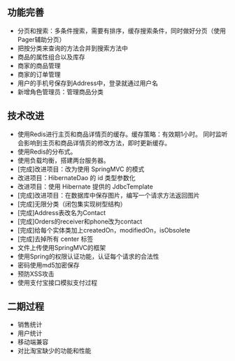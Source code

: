 ## 功能完善

* 分页和搜索：多条件搜索，需要有排序，缓存搜索条件，同时做好分页（使用Pager辅助分页）
* 把按分类来查询的方法合并到搜索方法中
* 商品的属性组合以及库存
* 商家的商品管理
* 商家的订单管理
* 用户的手机号保存到Address中，登录就通过用户名
* 新增角色管理员：管理商品分类

## 技术改进

* 使用Redis进行主页和商品详情页的缓存。缓存策略：有效期1小时。
  同时监听会影响到主页和商品详情页的修改方法，即时更新缓存。
* 使用Redis的分布式。
* 使用负载均衡，搭建两台服务器。
* [完成]改进项目：改为使用 SpringMVC 的模式
* 改进项目：HibernateDao 的 id 类型参数化
* 改进项目：使用 Hibernate 提供的 JdbcTemplate
* [完成]改进项目：在数据库中保存图片，编写一个请求方法返回图片
* [完成]无限分类（闭包集实现树型结构）
* [完成]Address表改名为Contact
* [完成]Orders的receiver和phone改为contact
* [完成]给每个实体类加上createdOn，modifiedOn，isObsolete
* [完成]去掉所有 center 标签
* 文件上传使用SpringMVC的框架
* 使用Spring的权限认证功能，认证每个请求的合法性
* 密码使用md5加密保存
* 预防XSS攻击
* 使用支付宝接口模拟支付过程

## 二期过程

* 销售统计
* 用户统计
* 移动端兼容
* 对比淘宝缺少的功能和性能
